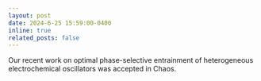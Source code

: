 ```yaml
---
layout: post
date: 2024-6-25 15:59:00-0400
inline: true
related_posts: false
---
```


Our recent work on optimal phase-selective entrainment of heterogeneous electrochemical oscillators was accepted in Chaos. 
